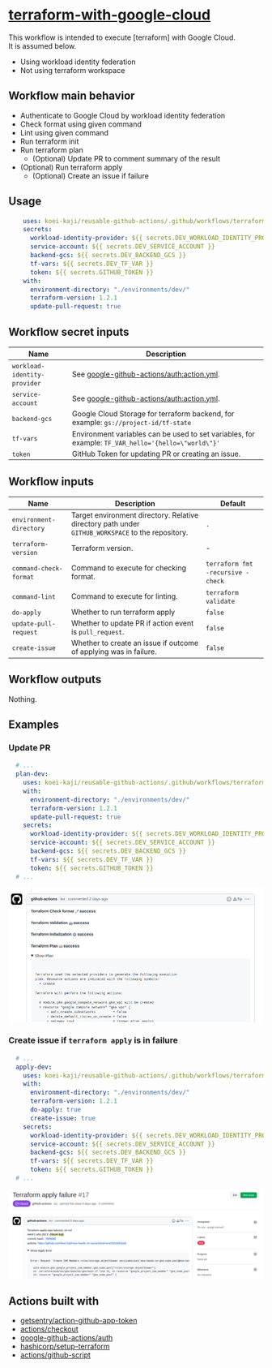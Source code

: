 # [terraform-with-google-cloud]

This workflow is intended to execute [terraform] with Google Cloud.  
It is assumed below.

- Using workload identity federation  
- Not using terraform workspace

## Workflow main behavior

- Authenticate to Google Cloud by workload identity federation
- Check format using given command
- Lint using given command
- Run terraform init
- Run terraform plan
  - (Optional) Update PR to comment summary of the result
- (Optional) Run terraform apply
  - (Optional) Create an issue if failure

## Usage

```yaml
    uses: koei-kaji/reusable-github-actions/.github/workflows/terraform-with-google-cloud.yaml@{ref}
    secrets:
      workload-identity-provider: ${{ secrets.DEV_WORKLOAD_IDENTITY_PROVIDER }}
      service-account: ${{ secrets.DEV_SERVICE_ACCOUNT }}
      backend-gcs: ${{ secrets.DEV_BACKEND_GCS }}
      tf-vars: ${{ secrets.DEV_TF_VAR }}
      token: ${{ secrets.GITHUB_TOKEN }}
    with:
      environment-directory: "./environments/dev/"
      terraform-version: 1.2.1
      update-pull-request: true
```

## Workflow secret inputs

| Name                         | Description                                                                                         |
| ---------------------------- | --------------------------------------------------------------------------------------------------- |
| `workload-identity-provider` | See [google-github-actions/auth:action.yml].                                                        |
| `service-account`            | See [google-github-actions/auth:action.yml].                                                        |
| `backend-gcs`                | Google Cloud Storage for terraform backend, for example: `gs://project-id/tf-state`                 |
| `tf-vars`                    | Environment variables can be used to set variables, for example: `TF_VAR_hello='{hello=\"world\"}'` |
| `token`                      | GitHub Token for updating PR or creating an issue.                                                  |

## Workflow inputs

| Name                    | Description                                                                                       | Default                           |
| ----------------------- | ------------------------------------------------------------------------------------------------- | --------------------------------- |
| `environment-directory` | Target environment directory. Relative directory path under `GITHUB_WORKSPACE` to the repository. | `.`                               |
| `terraform-version`     | Terraform version.                                                                                | -                                 |
| `command-check-format`  | Command to execute for checking format.                                                           | `terraform fmt -recursive -check` |
| `command-lint`          | Command to execute for linting.                                                                   | `terraform validate`              |
| `do-apply`              | Whether to run terraform apply                                                                    | `false`                           |
| `update-pull-request`   | Whether to update PR if action event is `pull_request`.                                           | `false`                           |
| `create-issue`          | Whether to create an issue if outcome of applying was in failure.                                 | `false`                           |

## Workflow outputs

Nothing.  

## Examples

### Update PR

```yaml
  # ...
  plan-dev:
    uses: koei-kaji/reusable-github-actions/.github/workflows/terraform-with-google-cloud.yaml@main
    with:
      environment-directory: "./environments/dev/"
      terraform-version: 1.2.1
      update-pull-request: true
    secrets:
      workload-identity-provider: ${{ secrets.DEV_WORKLOAD_IDENTITY_PROVIDER }}
      service-account: ${{ secrets.DEV_SERVICE_ACCOUNT }}
      backend-gcs: ${{ secrets.DEV_BACKEND_GCS }}
      tf-vars: ${{ secrets.DEV_TF_VAR }}
      token: ${{ secrets.GITHUB_TOKEN }}
  # ...
```

![img](./img/terraform_plan_pr.png)

### Create issue if `terraform apply` is in failure

```yaml
  # ...
  apply-dev:
    uses: koei-kaji/reusable-github-actions/.github/workflows/terraform-with-google-cloud.yaml@main
    with:
      environment-directory: "./environments/dev/"
      terraform-version: 1.2.1
      do-apply: true
      create-issue: true
    secrets:
      workload-identity-provider: ${{ secrets.DEV_WORKLOAD_IDENTITY_PROVIDER }}
      service-account: ${{ secrets.DEV_SERVICE_ACCOUNT }}
      backend-gcs: ${{ secrets.DEV_BACKEND_GCS }}
      tf-vars: ${{ secrets.DEV_TF_VAR }}
      token: ${{ secrets.GITHUB_TOKEN }}
  # ...
```

![img](./img/terraform_apply_issue_failure.png)

## Actions built with

- [getsentry/action-github-app-token]
- [actions/checkout]
- [google-github-actions/auth]
- [hashicorp/setup-terraform]
- [actions/github-script]

[terraform-with-google-cloud]: ../.github/workflows/terraform-with-google-cloud.yaml

[google-github-actions/auth:action.yml]: https://github.com/google-github-actions/auth/blob/95a6bc2a27ae409a01ea58dd0732eccaa088ec07/action.yml

[getsentry/action-github-app-token]: https://github.com/marketplace/actions/
[actions/checkout]: https://github.com/marketplace/actions/checkout
[google-github-actions/auth]: https://github.com/marketplace/actions/authenticate-to-google-cloud
[hashicorp/setup-terraform]: https://github.com/marketplace/actions/hashicorp-setup-terraform
[actions/github-script]: https://github.com/marketplace/actions/github-script